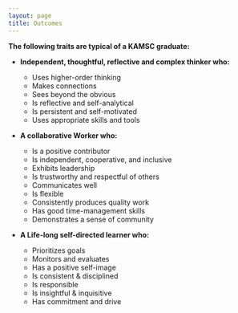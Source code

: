 ```yaml
---
layout: page
title: Outcomes
---
```

**The following traits are typical of a KAMSC graduate:**

- **Independent, thoughtful, reflective and complex thinker who:**
    - Uses higher-order thinking
    - Makes connections
    - Sees beyond the obvious
    - Is reflective and self-analytical
    - Is persistent and self-motivated
    - Uses appropriate skills and tools


- **A collaborative Worker who:**
    - Is a positive contributor
    - Is independent, cooperative, and inclusive
    - Exhibits leadership
    - Is trustworthy and respectful of others
    - Communicates well
    - Is flexible
    - Consistently produces quality work
    - Has good time-management skills
    - Demonstrates a sense of community


- **A Life-long self-directed learner who:**
    - Prioritizes goals
    - Monitors and evaluates
    - Has a positive self-image
    - Is consistent & disciplined
    - Is responsible
    - Is insightful & inquisitive
    - Has commitment and drive